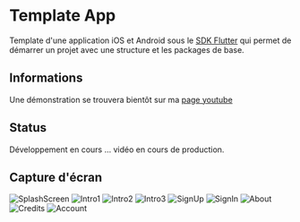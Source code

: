 # Template App

Template d'une application iOS et Android sous le [SDK Flutter](https://flutter.dev) qui permet de démarrer un projet avec une structure et les packages de base.

## Informations

Une démonstration se trouvera bientôt sur ma [page youtube](https://www.youtube.com/@DColignon)

## Status

Développement en cours ... vidéo en cours de production.

## Capture d'écran

![SplashScreen](/markdow/01.png "Splash")
![Intro1](/markdow/02.png "Intro1")
![Intro2](/markdow/03.png "Intro2")
![Intro3](/markdow/04.png "Intro3")
![SignUp](/markdow/05.png "SignUp")
![SignIn](/markdow/06.png "SignIn")
![About](/markdow/07.png "About")
![Credits](/markdow/08.png "Credits")
![Account](/markdow/09.png "Account")
